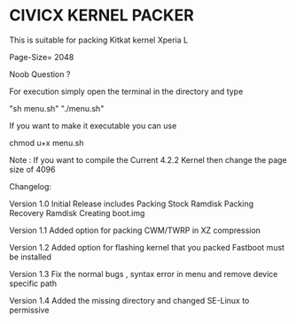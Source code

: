 CIVICX KERNEL PACKER
==========================

This is suitable for packing Kitkat kernel Xperia L

Page-Size= 2048

Noob Question ?

For execution simply open the terminal in the directory and type 

"sh menu.sh"
"./menu.sh"

If you want to make it executable you can use 

chmod u+x menu.sh 

Note : If you want to compile the Current 4.2.2 Kernel then change the
page size of 4096

Changelog:

Version 1.0
Initial Release includes
Packing Stock Ramdisk
Packing Recovery Ramdisk 
Creating boot.img 

Version 1.1
Added option for packing CWM/TWRP in XZ compression

Version 1.2
Added option for flashing kernel that you packed
Fastboot must be installed 

Version 1.3
Fix the normal bugs , syntax error in menu and remove device specific
path

Version 1.4
Added the missing directory and changed SE-Linux to permissive 



